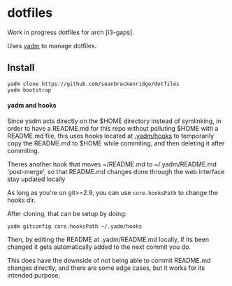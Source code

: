 # dotfiles

Work in progress dotfiles for arch [i3-gaps].

Uses [yadm](https://yadm.io) to manage dotfiles.


## Install

```
yadm clone https://github.com/seanbreckenridge/dotfiles
yadm bootstrap
```

#### yadm and hooks

Since yadm acts directly on the $HOME directory instead of symlinking,
in order to have a README.md for this repo without polluting $HOME with a README.md
file, this uses hooks located at [.yadm/hooks](.yadm/hooks) to temporarily copy
the README.md to $HOME while commiting, and then deleting it after commiting.

Theres another hook that moves ~/README.md to ~/.yadm/README.md 'post-merge', so that
README.md changes done through the web interface stay updated locally

As long as you're on git>=2.9, you can use `core.hooksPath` to change the hooks dir.

After cloning, that can be setup by doing:

```
yadm gitconfig core.hooksPath ~/.yadm/hooks
```

Then, by editing the README at .yadm/README.md locally, if its been changed
it gets automatically added to the next commit you do.

This does have the downside of not being able to commit README.md changes directly, and
there are some edge cases, but it works for its intended purpose.
